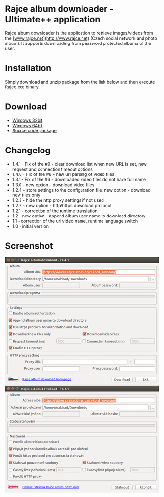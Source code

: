 # Rajce album downloader - Ultimate++ application

Rajce album downloader is the application to retrieve images/videos from the [www.rajce.net](http://www.rajce.net) (Czech social network and photo album). It supports downloading from password protected albums of the user.

# Installation

Simply download and unzip package from the link below and then execute Rajce.exe binary.

# Download

* [Windows 32bit](https://github.com/CoolmanCZ/rajce/raw/master/release/rajce-1.4.1-32bit.zip)
* [Windows 64bit](https://github.com/CoolmanCZ/rajce/raw/master/release/rajce-1.4.1-64bit.zip)
* [Source code package](https://github.com/CoolmanCZ/rajce/raw/master/release/Rajce.upp-1.4.1.tar.bz2)

# Changelog

* 1.4.1 - Fix of the #9 - clear download list when new URL is set, new request and connection timeout options
* 1.4.0 - Fix of the #8 - new url parsing of video files
* 1.3.1 - Fix of the #6 - downloaded video files do not have full name
* 1.3.0 - new option - download video files
* 1.2.4 - store settings to the configuration file, new option - download new files only
* 1.2.3 - hide the http proxy settings if not used
* 1.2.2 - new option - http/https download protocol
* 1.2.1 - correction of the runtime translation
* 1.2 - new option - append album user name to download directory
* 1.1 - correction of the url video name, runtime language switch
* 1.0 - initial version

# Screenshot

![img1](https://github.com/CoolmanCZ/rajce/raw/master/images/img1.png "screenshot 1")
![img2](https://github.com/CoolmanCZ/rajce/raw/master/images/img2.png "screenshot 2")

